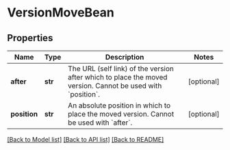 # VersionMoveBean

## Properties
Name | Type | Description | Notes
------------ | ------------- | ------------- | -------------
**after** | **str** | The URL (self link) of the version after which to place the moved version. Cannot be used with &#x60;position&#x60;. | [optional] 
**position** | **str** | An absolute position in which to place the moved version. Cannot be used with &#x60;after&#x60;. | [optional] 

[[Back to Model list]](../README.md#documentation-for-models) [[Back to API list]](../README.md#documentation-for-api-endpoints) [[Back to README]](../README.md)

